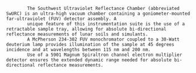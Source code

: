 
            The Southwest Ultraviolet Reflectance Chamber (abbreviated SwURC) is an ultra-high vacuum chamber containing a goniometer-mounted far-ultraviolet (FUV) detector assembly. A 
            unique feature of this instrumentation suite is the use of a retractable sample tray, allowing for absolute bi-directional reflectance measurements of lunar soils and simulants. 
            A McPherson 234-302 FUV monochromator coupled to a 30-Watt deuterium lamp provides illumination of the sample at 45 degrees incidence and at wavelengths between 115 nm and 200 nm. 
            Use of a 5901 Magnum Spiraltron channel electron multiplier detector ensures the extended dynamic range needed for absolute bi-directional reflectance measurements.
        